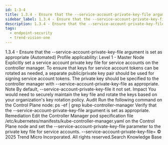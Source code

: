 ```yaml
---
id: 1-3-4
title: 1.3.4 - Ensure that the --service-account-private-key-file argument is set as appropriate (Automated)
sidebar_label: 1.3.4 - Ensure that the --service-account-private-key-file argument is set as appropriate (Automated)
description: 1.3.4 - Ensure that the --service-account-private-key-file argument is set as appropriate (Automated)
tags:
  - endpoint-security
  - trend-vision-one
---
```


 1.3.4 - Ensure that the --service-account-private-key-file argument is set as appropriate (Automated) Profile applicability: Level 1 - Master Node Explicitly set a service account private key file for service accounts on the controller manager. To ensure that keys for service account tokens can be rotated as needed, a separate public/private key pair should be used for signing service account tokens. The private key should be specified to the controller manager with --service-account-private-key-file as appropriate. Note By default, --service-account-private-key-file it not set. Impact You would need to securely maintain the key file and rotate the keys based on your organization's key rotation policy. Audit Run the following command on the Control Plane node: ps -ef | grep kube-controller-manager Verify that the --service-account-private-key-file argument is set as appropriate. Remediation Edit the Controller Manager pod specification file /etc/kubernetes/manifests/kube-controller-manager.yaml on the Control Plane node and set the --service-account-private-key-file parameter to the private key file for service accounts. --service-account-private-key-file=<filename> © 2025 Trend Micro Incorporated. All rights reserved.Search Knowledge Base